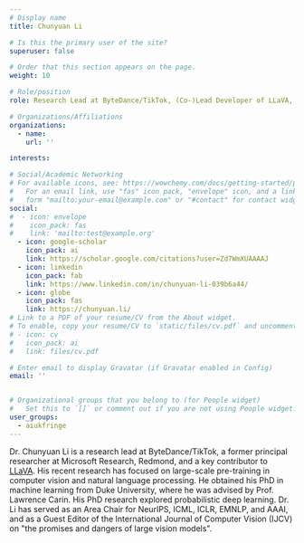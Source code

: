 ```yaml
---
# Display name
title: Chunyuan Li

# Is this the primary user of the site?
superuser: false

# Order that this section appears on the page.
weight: 10

# Role/position
role: Research Lead at ByteDance/TikTok, (Co-)Lead Developer of LLaVA, Former Principal Researcher at Microsoft Research, Redmond

# Organizations/Affiliations
organizations:
  - name:
    url: ''

interests:

# Social/Academic Networking
# For available icons, see: https://wowchemy.com/docs/getting-started/page-builder/#icons
#   For an email link, use "fas" icon pack, "envelope" icon, and a link in the
#   form "mailto:your-email@example.com" or "#contact" for contact widget.
social:
#  - icon: envelope
#    icon_pack: fas
#    link: 'mailto:test@example.org'
  - icon: google-scholar
    icon_pack: ai
    link: https://scholar.google.com/citations?user=Zd7WmXUAAAAJ
  - icon: linkedin
    icon_pack: fab
    link: https://www.linkedin.com/in/chunyuan-li-039b6a44/
  - icon: globe
    icon_pack: fas
    link: https://chunyuan.li/
# Link to a PDF of your resume/CV from the About widget.
# To enable, copy your resume/CV to `static/files/cv.pdf` and uncomment the lines below.
# - icon: cv
#   icon_pack: ai
#   link: files/cv.pdf

# Enter email to display Gravatar (if Gravatar enabled in Config)
email: ''


# Organizational groups that you belong to (for People widget)
#   Set this to `[]` or comment out if you are not using People widget.
user_groups:
  - aiukfringe
---
```

Dr. Chunyuan Li is a research lead at ByteDance/TikTok, a former principal researcher at Microsoft Research, Redmond, and a key contributor to [LLaVA](https://llava-vl.github.io/). His recent research has focused on large-scale pre-training in computer vision and natural language processing. He obtained his PhD in machine learning from Duke University, where he was advised by Prof. Lawrence Carin. His PhD research explored probabilistic deep learning. Dr. Li has served as an Area Chair for NeurIPS, ICML, ICLR, EMNLP, and AAAI, and as a Guest Editor of the International Journal of Computer Vision (IJCV) on "the promises and dangers of large vision models". 


